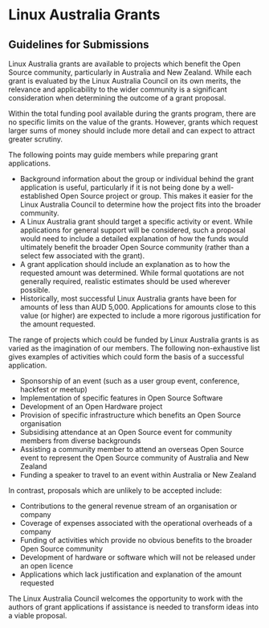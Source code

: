 # Linux Australia Grants

## Guidelines for Submissions

Linux Australia grants are available to projects which benefit the Open Source community, particularly in Australia and New Zealand. While each grant is evaluated by the Linux Australia Council on its own merits, the relevance and applicability to the wider community is a significant consideration when determining the outcome of a grant proposal.

Within the total funding pool available during the grants program, there are no specific limits on the value of the grants. However, grants which request larger sums of money should include more detail and can expect to attract greater scrutiny.

The following points may guide members while preparing grant applications.

* Background information about the group or individual behind the grant application is useful, particularly if it is not being done by a well-established Open Source project or group. This makes it easier for the Linux Australia Council to determine how the project fits into the broader community.
* A Linux Australia grant should target a specific activity or event. While applications for general support will be considered, such a proposal would need to include a detailed explanation of how the funds would ultimately benefit the broader Open Source community (rather than a select few associated with the grant).
* A grant application should include an explanation as to how the requested amount was determined. While formal quotations are not generally required, realistic estimates should be used wherever possible.
* Historically, most successful Linux Australia grants have been for amounts of less than AUD 5,000. Applications for amounts close to this value (or higher) are expected to include a more rigorous justification for the amount requested.

The range of projects which could be funded by Linux Australia grants is as varied as the imagination of our members. The following non-exhaustive list gives examples of activities which could form the basis of a successful application.

* Sponsorship of an event (such as a user group event, conference, hackfest or meetup)
* Implementation of specific features in Open Source Software
* Development of an Open Hardware project
* Provision of specific infrastructure which benefits an Open Source organisation
* Subsidising attendance at an Open Source event for community members from diverse backgrounds
* Assisting a community member to attend an overseas Open Source event to represent the Open Source community of Australia and New Zealand
* Funding a speaker to travel to an event within Australia or New Zealand

In contrast, proposals which are unlikely to be accepted include:

* Contributions to the general revenue stream of an organisation or company
* Coverage of expenses associated with the operational overheads of a company
* Funding of activities which provide no obvious benefits to the broader Open Source community
* Development of hardware or software which will not be released under an open licence
* Applications which lack justification and explanation of the amount requested

The Linux Australia Council welcomes the opportunity to work with the authors of grant applications if assistance is needed to transform ideas into a viable proposal.
